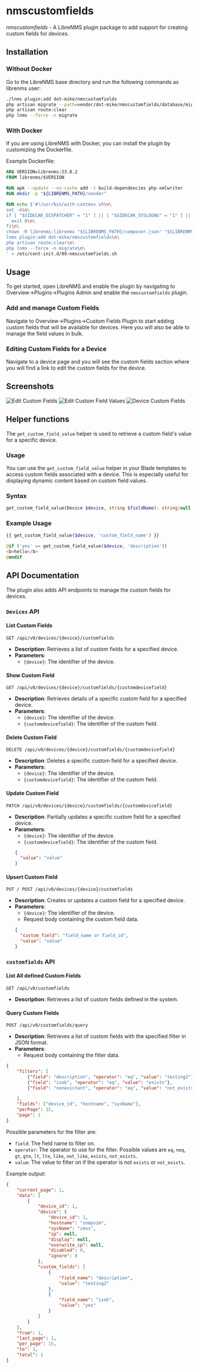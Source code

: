# nmscustomfields

_nmscustomfields_ - A LibreNMS plugin package to add support for creating custom fields for devices.

## Installation

### Without Docker

Go to the LibreNMS base directory and run the following commands as librenms user:

```bash
./lnms plugin:add dot-mike/nmscustomfields
php artisan migrate --path=vendor/dot-mike/nmscustomfields/database/migrations
php artisan route:clear
php lnms --force -n migrate
```

### With Docker

If you are using LibreNMS with Docker, you can install the plugin by customizing the Dockerfile.

Example Dockerfile:

```Dockerfile
ARG VERSION=librenms:23.8.2
FROM librenms/$VERSION

RUN apk --update --no-cache add -t build-dependencies php-xmlwriter
RUN mkdir -p "${LIBRENMS_PATH}/vendor"

RUN echo $'#!/usr/bin/with-contenv sh\n\
set -e\n\
if [ "$SIDECAR_DISPATCHER" = "1" ] || [ "$SIDECAR_SYSLOGNG" = "1" ] || [ "$SIDECAR_SNMPTRAPD" = "1" ]; then\n\
  exit 0\n\
fi\n\
chown -R librenms:librenms "${LIBRENMS_PATH}/composer.json" "${LIBRENMS_PATH}/composer.lock" "${LIBRENMS_PATH}/vendor"\n\
lnms plugin:add dot-mike/nmscustomfields\n\
php artisan route:clear\n\
php lnms --force -n migrate\n\
' > /etc/cont-init.d/99-nmscustomfields.sh
```

## Usage

To get started, open LibreNMS and enable the plugin by navigating to Overview->Plugins->Plugins Admin and enable the `nmscustomfields` plugin.

### Add and manage Custom Fields

Navigate to Overview->Plugins->Custom Fields Plugin to start adding custom fields that will be available for devices.
Here you will also be able to manage the field values in bulk.

### Editing Custom Fields for a Device

Navigate to a device page and you will see the custom fields section where you will find a link to edit the custom fields for the device.

## Screenshots

![Edit Custom Fields](/screenshots/edit-custom-fields.png?raw=true)
![Edit Custom Field Values](/screenshots/edit-custom-field-values.png?raw=true)
![Device Custom Fields](/screenshots/device-custom-fields.png?raw=true)

## Helper functions

The `get_custom_field_value` helper is used to retrieve a custom field's value for a specific device.

### Usage

You can use the `get_custom_field_value` helper in your Blade templates to access custom fields associated with a device. This is especially useful for displaying dynamic content based on custom field values.

### Syntax

```php
get_custom_field_value(Device $device, string $fieldName): string|null
```

### Example Usage

```php
{{ get_custom_field_value($device, 'custom_field_name') }}

@if ('yes' == get_custom_field_value($device, 'description'))
<b>hello</b>
@endif
```

## API Documentation

The plugin also adds API endpoints to manage the custom fields for devices.

### `Devices` API

#### List Custom Fields

```
GET /api/v0/devices/{device}/customfields
```

- **Description**: Retrieves a list of custom fields for a specified device.
- **Parameters**:
  - `{device}`: The identifier of the device.

#### Show Custom Field

```
GET /api/v0/devices/{device}/customfields/{customdevicefield}
```

- **Description**: Retrieves details of a specific custom field for a specified device.
- **Parameters**:
  - `{device}`: The identifier of the device.
  - `{customdevicefield}`: The identifier of the custom field.

#### Delete Custom Field

```
DELETE /api/v0/devices/{device}/customfields/{customdevicefield}
```

- **Description**: Deletes a specific custom field for a specified device.
- **Parameters**:
  - `{device}`: The identifier of the device.
  - `{customdevicefield}`: The identifier of the custom field.

#### Update Custom Field

```
PATCH /api/v0/devices/{device}/customfields/{customdevicefield}
```

- **Description**: Partially updates a specific custom field for a specified device.
- **Parameters**:
  - `{device}`: The identifier of the device.
  - `{customdevicefield}`: The identifier of the custom field.
  ```json
  {
    "value": "value"
  }
  ```

#### Upsert Custom Field

```
PUT / POST /api/v0/devices/{device}/customfields
```

- **Description**: Creates or updates a custom field for a specified device.
- **Parameters**:
  - `{device}`: The identifier of the device.
  - Request body containing the custom field data.
  ```json
  {
    "custom_field": "field_name or field_id",
    "value": "value"
  }
  ```


### `customfields` API

#### List All defined Custom Fields

```
GET /api/v0/customfields
```

- **Description**: Retrieves a list of custom fields defined in the system.

#### Query Custom Fields

```
POST /api/v0/customfields/query
```

- **Description**: Retrieves a list of custom fields with the specified filter in JSON format.
- **Parameters**:
  - Request body containing the filter data.
```json
{
    "filters": [
        {"field": "description", "operator": "eq", "value": "testing2"},
        {"field": "isok", "operator": "eq", "value": "exists"},
        {"field": "nonexistant", "operator": "eq", "value": "not_exists"},

    ],
    "fields": ["device_id", "hostname", "sysName"],
    "perPage": 15,
    "page": 1
}
```

Possible parameters for the filter are:
- `field`: The field name to filter on.
- `operator`: The operator to use for the filter. Possible values are `eq`, `neq`, `gt`, `gte`, `lt`, `lte`, `like`, `not_like`, `exists`, `not_exists`.
- `value`: The value to filter on if the operator is not `exists` or `not_exists`.

Example output:
```json
{
    "current_page": 1,
    "data": [
        {
            "device_id": 1,
            "device": {
                "device_id": 1,
                "hostname": "snmpsim",
                "sysName": "zeus",
                "ip": null,
                "display": null,
                "overwrite_ip": null,
                "disabled": 0,
                "ignore": 0
            },
            "custom_fields": [
                {
                    "field_name": "description",
                    "value": "testing2"
                },
                {
                    "field_name": "isok",
                    "value": "yes"
                }
            ]
        }
    ],
    "from": 1,
    "last_page": 1,
    "per_page": 15,
    "to": 1,
    "total": 1
}
```